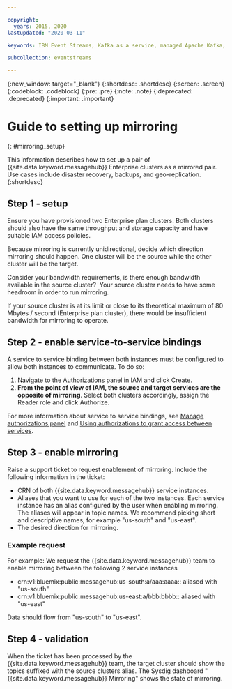 ```yaml
---

copyright:
  years: 2015, 2020
lastupdated: "2020-03-11"

keywords: IBM Event Streams, Kafka as a service, managed Apache Kafka, replication, failover, scenario, disaster recovery, mirroring, setup

subcollection: eventstreams

---
```


{:new_window: target="_blank"}
{:shortdesc: .shortdesc}
{:screen: .screen}
{:codeblock: .codeblock}
{:pre: .pre}
{:note: .note}
{:deprecated: .deprecated}
{:important: .important}

# Guide to setting up mirroring
{: #mirroring_setup}

This information describes how to set up a pair of {{site.data.keyword.messagehub}} Enterprise clusters as a mirrored pair. Use cases include disaster recovery, backups, and geo-replication.
{:shortdesc}


## Step 1 - setup 
Ensure you have provisioned two Enterprise plan clusters. Both clusters should also have the same throughput and storage capacity and have suitable IAM access policies.

Because mirroring is currently unidirectional, decide which direction mirroring should happen. One cluster will be the source while the other cluster will be the target.

Consider your bandwidth requirements, is there enough bandwidth available in the source cluster?  Your source cluster needs to have some headroom in order to run mirroring. 

If your source cluster is at its limit or close to its theoretical maximum of 80 Mbytes / second (Enterprise plan cluster), there would be insufficient bandwidth for mirroring to operate.

## Step 2 - enable service-to-service bindings

A service to service binding between both instances must be configured to allow both instances to communicate. To do so:
1. Navigate to the Authorizations panel in IAM and click Create. 
2. **From the point of view of IAM, the source and target services are the opposite of mirroring**. Select both clusters accordingly, assign the Reader role and click Authorize.

For more information about service to service bindings, see [Manage authorizations panel](https://cloud.ibm.com/iam/authorizations) and [Using authorizations to grant access between services](https://cloud.ibm.com/docs/iam?topic=iam-serviceauth).

## Step 3 - enable mirroring

Raise a support ticket to request enablement of mirroring. Include the following information in the ticket:
- CRN of both {{site.data.keyword.messagehub}} service instances.
- Aliases that you want to use for each of the two instances. Each service instance has an alias configured by the user when enabling mirroring. The aliases will appear in topic names. We recommend picking short and descriptive names, for example "us-south" and "us-east".
- The desired direction for mirroring.

### Example request
For example:
We request the {{site.data.keyword.messagehub}} team to enable mirroring between the following 2 service instances
- crn:v1:bluemix:public:messagehub:us-south:a/aaa:aaaa:: aliased with "us-south"
- crn:v1:bluemix:public:messagehub:us-east:a/bbb:bbbb:: aliased with "us-east"

Data should flow from "us-south" to "us-east".

## Step 4 - validation

When the ticket has been processed by the {{site.data.keyword.messagehub}} team, the target cluster should show the topics suffixed with the source clusters alias. The Sysdig dashboard "{{site.data.keyword.messagehub}} Mirroring" shows the state of mirroring.

